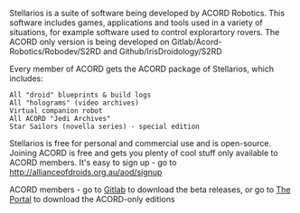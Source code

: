 Stellarios is a suite of software being developed by ACORD Robotics. This software includes games, applications and tools used in a variety of situations, for example software used to control explorartory rovers. The ACORD only version is being developed on Gitlab/Acord-Robotics/Robodev/S2RD and Github/IrisDroidology/S2RD

Every member of ACORD gets the ACORD package of Stellarios, which includes:

    All "droid" blueprints & build logs
    All "holograms" (video archives)
    Virtual companion robot
    All ACORD "Jedi Archives"
    Star Sailors (novella series) - special edition

Stellarios is free for personal and commercial use and is open-source. Joining ACORD is free and gets you plenty of cool stuff only available to ACORD members. It's easy to sign up - go to http://allianceofdroids.org.au/aod/signup

ACORD members - go to [Gitlab](https://gitlab.com/acord-robotics/robodev/s2rd) to download the beta releases, or go to [The Portal](http://allianceofdroids.org.au/aod/star-sailors-embed) to download the ACORD-only editions
